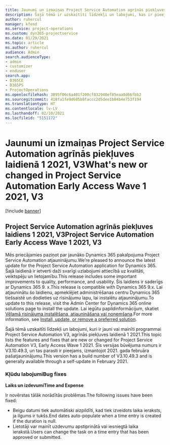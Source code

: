 ```yaml
---
title: Jaunumi un izmaiņas Project Service Automation agrīnās piekļuves laidienā 1 2021, V3
description: Šajā tēmā ir uzskaitīti līdzekļi un labojumi, kas ir pieejami Project Service Automation agrīnās piekļuves laidienā 1 2021, V3.
author: ruhercul
manager: kfend
ms.service: project-operations
ms.custom: dyn365-projectservice
ms.date: 01/29/2021
ms.topic: article
ms.author: ruhercul
audience: Admin
search.audienceType:
- admin
- customizer
- enduser
search.app:
- D365CE
- D365PS
- ProjectOperations
ms.openlocfilehash: 3895f06c6a401f200cf832940ef85eaa8d66fbb2
ms.sourcegitcommit: 418fa1fe9d605b8faccc2d5dee1b04b4e753f194
ms.translationtype: HT
ms.contentlocale: lv-LV
ms.lasthandoff: 02/10/2021
ms.locfileid: "5151172"
---
```

# <a name="whats-new-or-changed-in-project-service-automation-early-access-wave-1-2021-v3"></a><span data-ttu-id="844eb-103">Jaunumi un izmaiņas Project Service Automation agrīnās piekļuves laidienā 1 2021, V3</span><span class="sxs-lookup"><span data-stu-id="844eb-103">What's new or changed in Project Service Automation Early Access Wave 1 2021, V3</span></span>

[!include [banner](../includes/psa-now-project-operations.md)]

## <a name="project-service-automation-early-access-wave-1-2021-v3"></a><span data-ttu-id="844eb-104">Project Service Automation agrīnās piekļuves laidiens 1 2021, V3</span><span class="sxs-lookup"><span data-stu-id="844eb-104">Project Service Automation Early Access Wave 1 2021, V3</span></span>

<span data-ttu-id="844eb-105">Mēs priecājamies paziņot par jaunāko Dynamics 365 pakalpojuma Project Service Automation atjauninājumu.</span><span class="sxs-lookup"><span data-stu-id="844eb-105">We’re pleased to announce the latest update for the Project Service Automation application for Dynamics 365.</span></span> <span data-ttu-id="844eb-106">Šajā laidienā ir ietverti daži svarīgi uzlabojumi attiecībā uz kvalitāti, veiktspēju un lietojamību.</span><span class="sxs-lookup"><span data-stu-id="844eb-106">This release includes some important improvements to quality, performance, and usability.</span></span> <span data-ttu-id="844eb-107">Šis laidiens ir saderīgs ar Dynamics 365 9. x.</span><span class="sxs-lookup"><span data-stu-id="844eb-107">This release is compatible with Dynamics 365 9.x.</span></span> <span data-ttu-id="844eb-108">Lai atjauninātu šo laidienu, apmeklējiet administrēšanas centru Dynamics 365 tiešsaistē un dodieties uz risinājumu lapu, lai instalētu atjauninājumu.</span><span class="sxs-lookup"><span data-stu-id="844eb-108">To update to this release, visit the Admin Center for Dynamics 365 online solutions page to install the update.</span></span> <span data-ttu-id="844eb-109">Lai iegūtu papildinformācijum, skatiet [Vēlamā risinājuma instalēšana, atjaunināšana vai noņemšana](https://docs.microsoft.com/power-platform/admin/install-remove-preferred-solution).</span><span class="sxs-lookup"><span data-stu-id="844eb-109">For more information, see [Install, update, or remove a preferred solution](https://docs.microsoft.com/power-platform/admin/install-remove-preferred-solution).</span></span>

<span data-ttu-id="844eb-110">Šajā tēmā uzskaitīti līdzekļi un labojumi, kuri ir jauni vai mainīti programmai Project Service Automation V3, agrīnās piekļuves laidienā 1 2021.</span><span class="sxs-lookup"><span data-stu-id="844eb-110">This topic lists the features and fixes that are new or changed for Project Service Automation V3, Early Access Wave 1 2021.</span></span> <span data-ttu-id="844eb-111">Šīs versijas būvējuma numurs ir V3.10.49.3, un tas parasti ir pieejams, izmantojot 2021. gada februāra pašatjauninājumu.</span><span class="sxs-lookup"><span data-stu-id="844eb-111">This version has a build number of V3.10.49.3 and is generally available through a self-update in February 2021.</span></span>


### <a name="bug-fixes"></a><span data-ttu-id="844eb-112">Kļūdu labojumi</span><span class="sxs-lookup"><span data-stu-id="844eb-112">Bug fixes</span></span>

<span data-ttu-id="844eb-113">**Laiks un izdevumi**</span><span class="sxs-lookup"><span data-stu-id="844eb-113">**Time and Expense**</span></span>

<span data-ttu-id="844eb-114">Ir novērstas tālāk norādītās problēmas.</span><span class="sxs-lookup"><span data-stu-id="844eb-114">The following issues have been fixed:</span></span>

- <span data-ttu-id="844eb-115">Beigu datumi tiek automātiski aizpildīti, kad tiek izveidots laika ieraksts, ja ilgums ir tukšs.</span><span class="sxs-lookup"><span data-stu-id="844eb-115">End dates auto-populate when a time entry is created if the duration is null.</span></span>
- <span data-ttu-id="844eb-116">Lietotāji var mainīt uzdevumu apstiprinātā vai iesniegtā laika ierakstā.</span><span class="sxs-lookup"><span data-stu-id="844eb-116">Users can change the task on a time entry that has been approved or submitted.</span></span>
